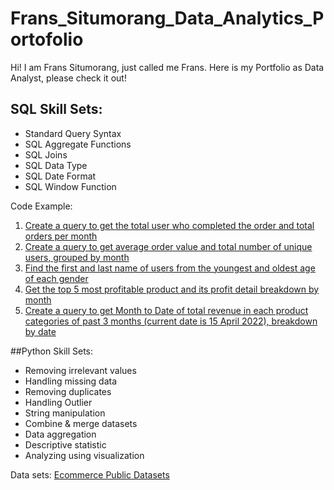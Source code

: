 # Frans_Situmorang_Data_Analytics_Portofolio
Hi! I am Frans Situmorang, just called me Frans. Here is my Portfolio as Data Analyst, please check it out!

## SQL Skill Sets:
- Standard Query Syntax
- SQL Aggregate Functions
- SQL Joins
- SQL Data Type
- SQL Date Format
- SQL Window Function

Code Example:
1. [Create a query  to get the total user who completed the order and total orders per month](https://console.cloud.google.com/bigquery?sq=297838268055:c497e826c0504f74ba1129ddc2155369)
2. [Create a query to get average order value and total number of unique users, grouped by month](https://console.cloud.google.com/bigquery?sq=297838268055:ce362cfff1124d6996436fa2650f3a4a)
3. [Find the first and last name of users from the youngest and oldest age of each gender](https://console.cloud.google.com/bigquery?sq=297838268055:b1c1c204145f4f0dbca102b05f8a2f50)
4. [Get the top 5 most profitable product and its profit detail breakdown by month](https://console.cloud.google.com/bigquery?sq=297838268055:161cf0f17ada4968b87c0dc4de8e3032)
5. [Create a query to get Month to Date of total revenue in each product categories of past 3 months (current date is 15 April 2022), breakdown by date](https://console.cloud.google.com/bigquery?sq=297838268055:bf74a5b45b3c44c7828d20a56353b7db)

##Python Skill Sets:
- Removing irrelevant values
- Handling missing data
- Removing duplicates
- Handling Outlier
- String manipulation
- Combine & merge datasets
- Data aggregation
- Descriptive statistic
- Analyzing using visualization

Data sets: 
[Ecommerce Public Datasets](https://colab.research.google.com/drive/10Q6MeoxNc_6sKcqllBiZ_zD54qUWorMe#scrollTo=0hYFOW8fntbq) 
